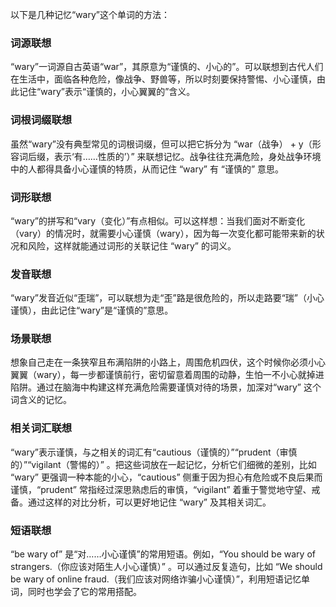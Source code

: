 以下是几种记忆“wary”这个单词的方法：

### 词源联想
“wary”一词源自古英语“war”，其原意为“谨慎的、小心的”。可以联想到古代人们在生活中，面临各种危险，像战争、野兽等，所以时刻要保持警惕、小心谨慎，由此记住“wary”表示“谨慎的，小心翼翼的”含义。

### 词根词缀联想
虽然“wary”没有典型常见的词根词缀，但可以把它拆分为 “war（战争） + y（形容词后缀，表示‘有……性质的’）” 来联想记忆。战争往往充满危险，身处战争环境中的人都得具备小心谨慎的特质，从而记住 “wary” 有 “谨慎的” 意思。

### 词形联想
“wary”的拼写和“vary（变化）”有点相似。可以这样想：当我们面对不断变化（vary）的情况时，就需要小心谨慎（wary），因为每一次变化都可能带来新的状况和风险，这样就能通过词形的关联记住 “wary” 的词义。

### 发音联想
“wary”发音近似“歪瑞”，可以联想为走“歪”路是很危险的，所以走路要“瑞”（小心谨慎），由此记住“wary”是“谨慎的”意思。

### 场景联想
想象自己走在一条狭窄且布满陷阱的小路上，周围危机四伏，这个时候你必须小心翼翼（wary），每一步都谨慎前行，密切留意着周围的动静，生怕一不小心就掉进陷阱。通过在脑海中构建这样充满危险需要谨慎对待的场景，加深对“wary” 这个词含义的记忆。

### 相关词汇联想
“wary”表示谨慎，与之相关的词汇有“cautious（谨慎的）”“prudent（审慎的）”“vigilant（警惕的）” 。把这些词放在一起记忆，分析它们细微的差别，比如 “wary” 更强调一种本能的小心，“cautious” 侧重于因为担心有危险或不良后果而谨慎，“prudent” 常指经过深思熟虑后的审慎，“vigilant” 着重于警觉地守望、戒备。通过这样的对比分析，可以更好地记住 “wary” 及其相关词汇。

### 短语联想
“be wary of” 是“对……小心谨慎”的常用短语。例如，“You should be wary of strangers.（你应该对陌生人小心谨慎）” 。可以通过反复造句，比如 “We should be wary of online fraud.（我们应该对网络诈骗小心谨慎）”，利用短语记忆单词，同时也学会了它的常用搭配。 